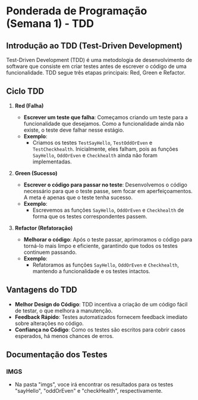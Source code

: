 # Ponderada de Programação (Semana 1) - TDD

## Introdução ao TDD (Test-Driven Development)

Test-Driven Development (TDD) é uma metodologia de desenvolvimento de software que consiste em criar testes antes de escrever o código de uma funcionalidade. TDD segue três etapas principais: Red, Green e Refactor.

## Ciclo TDD

1. **Red (Falha)**

   - **Escrever um teste que falha**: Começamos criando um teste para a funcionalidade que desejamos. Como a funcionalidade ainda não existe, o teste deve falhar nesse estágio.
   - **Exemplo**:
     - Criamos os testes `TestSayHello`, `TestOddOrEven` e `TestCheckhealth`. Inicialmente, eles falham, pois as funções `SayHello`, `OddOrEven` e `Checkhealth` ainda não foram implementadas.

2. **Green (Sucesso)**

   - **Escrever o código para passar no teste**: Desenvolvemos o código necessário para que o teste passe, sem focar em aperfeiçoamentos. A meta é apenas que o teste tenha sucesso.
   - **Exemplo**:
     - Escrevemos as funções `SayHello`, `OddOrEven` e `Checkhealth` de forma que os testes correspondentes passem.

3. **Refactor (Refatoração)**
   - **Melhorar o código**: Após o teste passar, aprimoramos o código para torná-lo mais limpo e eficiente, garantindo que todos os testes continuem passando.
   - **Exemplo**:
     - Refatoramos as funções `SayHello`, `OddOrEven` e `Checkhealth`, mantendo a funcionalidade e os testes intactos.

## Vantagens do TDD

- **Melhor Design do Código**: TDD incentiva a criação de um código fácil de testar, o que melhora a manutenção.
- **Feedback Rápido**: Testes automatizados fornecem feedback imediato sobre alterações no código.
- **Confiança no Código**: Como os testes são escritos para cobrir casos esperados, há menos chances de erros.

## Documentação dos Testes

### IMGS

- Na pasta "imgs", voce irá encontrar os resultados para os testes "sayHello", "oddOrEven" e "checkHealth", respectivamente.
